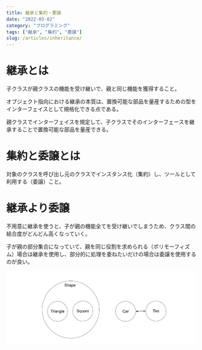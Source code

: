 ```yaml
---
title: 継承と集約・委譲
date: "2022-03-02"
category: "プログラミング"
tags: ["継承", "集約", "委譲"]
slug: /articles/inheritance/
---
```



# 継承とは
子クラスが親クラスの機能を受け継いで、親と同じ機能を獲得すること。

オブジェクト指向における継承の本質は、置換可能な部品を量産するための型をインターフェイスとして規格化できる点である。

親クラスでインターフェイスを規定して、子クラスでそのインターフェースを継承することで置換可能な部品を量産できる。


# 集約と委譲とは
対象のクラスを呼び出し元のクラスでインスタンス化（集約）し、ツールとして利用する（委譲）こと。


# 継承より委譲
不用意に継承を使うと、子が親の機能全てを受け継いでしまうため、クラス間の結合度がどんどん高くなっていく。

子が親の部分集合になっていて、親を同じ役割を求められる（ポリモーフィズム）場合は継承を使用し、部分的に処理を委ねたいだけの場合は委譲を使用するのが良い。

![継承より委譲](./inheritance-delegation.jpg)
